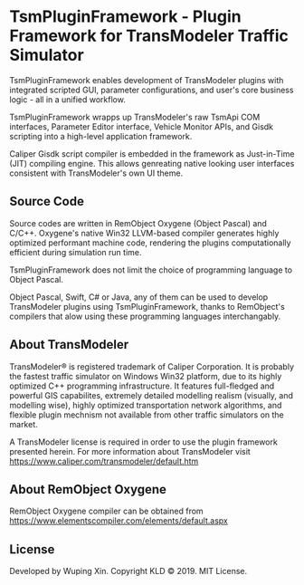 # TsmPluginFramework - Plugin Framework for TransModeler Traffic Simulator

TsmPluginFramework enables development of TransModeler plugins with integrated scripted GUI, parameter configurations, and user's core business logic - all in a unified workflow.

TsmPluginFramework wrapps up TransModeler's raw TsmApi COM interfaces, Parameter Editor interface, Vehicle Monitor APIs, and Gisdk scripting into a high-level application framework. 

Caliper Gisdk script compiler is embedded in the framework as Just-in-Time (JIT) compiling engine. This allows genreating native looking user interfaces consistent with TransModeler's own UI theme.

Source Code
--------------
Source codes are written in RemObject Oxygene (Object Pascal) and C/C++.  Oxygene's native Win32 LLVM-based compiler generates highly optimized performant machine code, rendering the plugins computationally efficient during simulation run time.

TsmPluginFramework does not limit the choice of programming language to Object Pascal.  

Object Pascal, Swift, C# or Java, any of them can be used to develop TransModeler plugins using TsmPluginFramework, thanks to RemObject's compilers that alow using these programming languages interchangably.

About TransModeler
--------------
TransModeler® is registered trademark of Caliper Corporation. It is probably the fastest traffic simulator on Windows Win32 platform, due to its highly optimized C++ programming infrastructure. It features full-fledged and powerful GIS capabilites, extremely detailed modelling realism (visually, and modelling wise), highly optimized transportation network algorithms, and flexible plugin mechnism not available from other traffic simulators on the market. 

A TransModeler license is required in order to use the plugin framework presented herein. For more information about TransModeler visit https://www.caliper.com/transmodeler/default.htm


About RemObject Oxygene
-------------
RemObject Oxygene compiler can be obtained from https://www.elementscompiler.com/elements/default.aspx


License
-------------
Developed by Wuping Xin. Copyright KLD © 2019.  MIT License.

